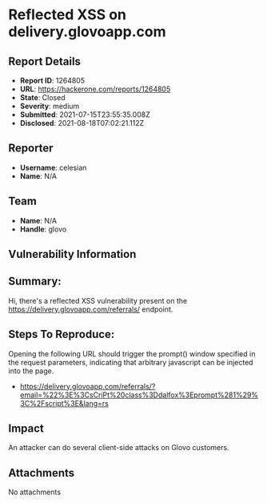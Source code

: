 # Reflected XSS on delivery.glovoapp.com

## Report Details
- **Report ID**: 1264805
- **URL**: https://hackerone.com/reports/1264805
- **State**: Closed
- **Severity**: medium
- **Submitted**: 2021-07-15T23:55:35.008Z
- **Disclosed**: 2021-08-18T07:02:21.112Z

## Reporter
- **Username**: celesian
- **Name**: N/A

## Team
- **Name**: N/A
- **Handle**: glovo

## Vulnerability Information
## Summary:
Hi, there's a reflected XSS vulnerability present on the https://delivery.glovoapp.com/referrals/ endpoint.

## Steps To Reproduce:
Opening the following URL should trigger the prompt() window specified in the request parameters, indicating that arbitrary javascript can be injected into the page.
- https://delivery.glovoapp.com/referrals/?email=%22%3E%3CsCriPt%20class%3Ddalfox%3Eprompt%281%29%3C%2Fscript%3E&lang=rs

## Impact

An attacker can do several client-side attacks on Glovo customers.

## Attachments
No attachments
